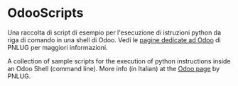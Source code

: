 # OdooScripts

Una raccolta di script di esempio per l'esecuzione di istruzioni python
da riga di comando in una shell di Odoo. Vedi le
[pagine dedicate ad Odoo](http://wiki.pnlug.it/index.php?title=Odoo_shell)
di PNLUG per maggiori informazioni.

A collection of sample scripts for the execution of python instructions
inside an Odoo Shell (command line). More info (in Italian) at the
[Odoo page](http://wiki.pnlug.it/index.php?title=Odoo_shell) by PNLUG.

